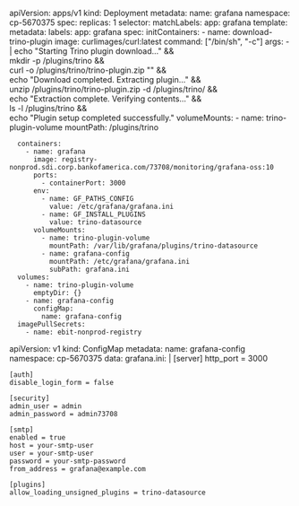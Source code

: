 apiVersion: apps/v1
kind: Deployment
metadata:
  name: grafana
  namespace: cp-5670375
spec:
  replicas: 1
  selector:
    matchLabels:
      app: grafana
  template:
    metadata:
      labels:
        app: grafana
    spec:
      initContainers:
        - name: download-trino-plugin
          image: curlimages/curl:latest
          command: ["/bin/sh", "-c"]
          args:
            - |
              echo "Starting Trino plugin download..." && \
              mkdir -p /plugins/trino && \
              curl -o /plugins/trino/trino-plugin.zip "" && \
              echo "Download completed. Extracting plugin..." && \
              unzip /plugins/trino/trino-plugin.zip -d /plugins/trino/ && \
              echo "Extraction complete. Verifying contents..." && \
              ls -l /plugins/trino && \
              echo "Plugin setup completed successfully."
          volumeMounts:
            - name: trino-plugin-volume
              mountPath: /plugins/trino

      containers:
        - name: grafana
          image: registry-nonprod.sdi.corp.bankofamerica.com/73708/monitoring/grafana-oss:10
          ports:
            - containerPort: 3000
          env:
            - name: GF_PATHS_CONFIG
              value: /etc/grafana/grafana.ini
            - name: GF_INSTALL_PLUGINS
              value: trino-datasource
          volumeMounts:
            - name: trino-plugin-volume
              mountPath: /var/lib/grafana/plugins/trino-datasource
            - name: grafana-config
              mountPath: /etc/grafana/grafana.ini
              subPath: grafana.ini
      volumes:
        - name: trino-plugin-volume
          emptyDir: {}
        - name: grafana-config
          configMap:
            name: grafana-config
      imagePullSecrets:
        - name: ebit-nonprod-registry
apiVersion: v1
kind: ConfigMap
metadata:
  name: grafana-config
  namespace: cp-5670375
data:
  grafana.ini: |
    [server]
    http_port = 3000

    [auth]
    disable_login_form = false

    [security]
    admin_user = admin
    admin_password = admin73708

    [smtp]
    enabled = true
    host = your-smtp-user
    user = your-smtp-user
    password = your-smtp-password
    from_address = grafana@example.com

    [plugins]
    allow_loading_unsigned_plugins = trino-datasource
